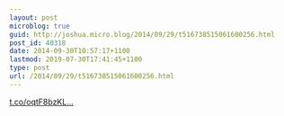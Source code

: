 ```yaml
---
layout: post
microblog: true
guid: http://joshua.micro.blog/2014/09/29/t516738515061600256.html
post_id: 40318
date: 2014-09-30T10:57:17+1100
lastmod: 2019-07-30T17:41:45+1100
type: post
url: /2014/09/29/t516738515061600256.html
---
```

[t.co/oqtF8bzKL...](http://t.co/oqtF8bzKLp)
